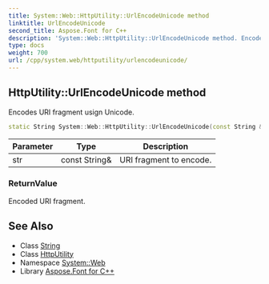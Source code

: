 ```yaml
---
title: System::Web::HttpUtility::UrlEncodeUnicode method
linktitle: UrlEncodeUnicode
second_title: Aspose.Font for C++
description: 'System::Web::HttpUtility::UrlEncodeUnicode method. Encodes URI fragment usign Unicode in C++.'
type: docs
weight: 700
url: /cpp/system.web/httputility/urlencodeunicode/
---
```

## HttpUtility::UrlEncodeUnicode method


Encodes URI fragment usign Unicode.

```cpp
static String System::Web::HttpUtility::UrlEncodeUnicode(const String &str)
```


| Parameter | Type | Description |
| --- | --- | --- |
| str | const String\& | URI fragment to encode. |

### ReturnValue

Encoded URI fragment.

## See Also

* Class [String](../../../system/string/)
* Class [HttpUtility](../)
* Namespace [System::Web](../../)
* Library [Aspose.Font for C++](../../../)
